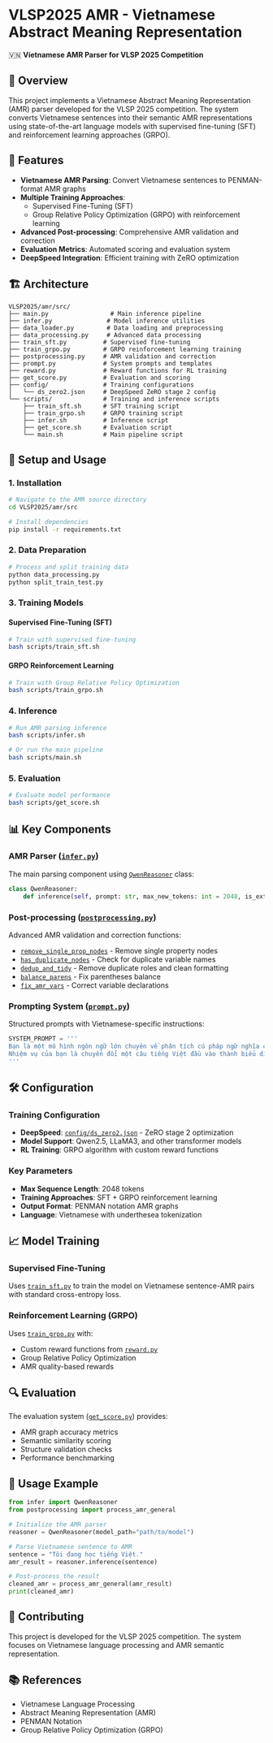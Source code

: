 # VLSP2025 AMR - Vietnamese Abstract Meaning Representation

🇻🇳 **Vietnamese AMR Parser for VLSP 2025 Competition**

## 📍 Overview

This project implements a Vietnamese Abstract Meaning Representation (AMR) parser developed for the VLSP 2025 competition. The system converts Vietnamese sentences into their semantic AMR representations using state-of-the-art language models with supervised fine-tuning (SFT) and reinforcement learning approaches (GRPO).

## 🎯 Features

* **Vietnamese AMR Parsing**: Convert Vietnamese sentences to PENMAN-format AMR graphs
* **Multiple Training Approaches**:
  * Supervised Fine-Tuning (SFT)
  * Group Relative Policy Optimization (GRPO) with reinforcement learning
* **Advanced Post-processing**: Comprehensive AMR validation and correction
* **Evaluation Metrics**: Automated scoring and evaluation system
* **DeepSpeed Integration**: Efficient training with ZeRO optimization

## 🏗️ Architecture

```
VLSP2025/amr/src/
├── main.py                 # Main inference pipeline
├── infer.py               # Model inference utilities
├── data_loader.py         # Data loading and preprocessing
├── data_processing.py     # Advanced data processing
├── train_sft.py          # Supervised fine-tuning
├── train_grpo.py         # GRPO reinforcement learning training
├── postprocessing.py     # AMR validation and correction
├── prompt.py             # System prompts and templates
├── reward.py             # Reward functions for RL training
├── get_score.py          # Evaluation and scoring
├── config/               # Training configurations
│   └── ds_zero2.json     # DeepSpeed ZeRO stage 2 config
└── scripts/              # Training and inference scripts
    ├── train_sft.sh      # SFT training script
    ├── train_grpo.sh     # GRPO training script
    ├── infer.sh          # Inference script
    ├── get_score.sh      # Evaluation script
    └── main.sh           # Main pipeline script
```

## 🚀 Setup and Usage

### 1. Installation

```bash
# Navigate to the AMR source directory
cd VLSP2025/amr/src

# Install dependencies
pip install -r requirements.txt
```

### 2. Data Preparation

```bash
# Process and split training data
python data_processing.py
python split_train_test.py
```

### 3. Training Models

#### Supervised Fine-Tuning (SFT)

```bash
# Train with supervised fine-tuning
bash scripts/train_sft.sh
```

#### GRPO Reinforcement Learning

```bash
# Train with Group Relative Policy Optimization
bash scripts/train_grpo.sh
```

### 4. Inference

```bash
# Run AMR parsing inference
bash scripts/infer.sh

# Or run the main pipeline
bash scripts/main.sh
```

### 5. Evaluation

```bash
# Evaluate model performance
bash scripts/get_score.sh
```

## 📊 Key Components

### AMR Parser ([`infer.py`](src/infer.py))

The main parsing component using [`QwenReasoner`](src/infer.py) class:

```python
class QwenReasoner:
    def inference(self, prompt: str, max_new_tokens: int = 2048, is_extract_amr: bool = False) -> str
```

### Post-processing ([`postprocessing.py`](src/postprocessing.py))

Advanced AMR validation and correction functions:

* [`remove_single_prop_nodes`](src/postprocessing.py) - Remove single property nodes
* [`has_duplicate_nodes`](src/postprocessing.py) - Check for duplicate variable names
* [`dedup_and_tidy`](src/postprocessing.py) - Remove duplicate roles and clean formatting
* [`balance_parens`](src/postprocessing.py) - Fix parentheses balance
* [`fix_amr_vars`](src/postprocessing.py) - Correct variable declarations

### Prompting System ([`prompt.py`](src/prompt.py))

Structured prompts with Vietnamese-specific instructions:

```python
SYSTEM_PROMPT = '''
Bạn là một mô hình ngôn ngữ lớn chuyên về phân tích cú pháp ngữ nghĩa cho tiếng Việt. 
Nhiệm vụ của bạn là chuyển đổi một câu tiếng Việt đầu vào thành biểu diễn AMR hoàn chỉnh.
'''
```

## 🛠️ Configuration

### Training Configuration

* **DeepSpeed**: [`config/ds_zero2.json`](src/config/ds_zero2.json) - ZeRO stage 2 optimization
* **Model Support**: Qwen2.5, LLaMA3, and other transformer models
* **RL Training**: GRPO algorithm with custom reward functions

### Key Parameters

* **Max Sequence Length**: 2048 tokens
* **Training Approaches**: SFT + GRPO reinforcement learning
* **Output Format**: PENMAN notation AMR graphs
* **Language**: Vietnamese with underthesea tokenization

## 📈 Model Training

### Supervised Fine-Tuning

Uses [`train_sft.py`](src/train_sft.py) to train the model on Vietnamese sentence-AMR pairs with standard cross-entropy loss.

### Reinforcement Learning (GRPO)

Uses [`train_grpo.py`](src/train_grpo.py) with:
* Custom reward functions from [`reward.py`](src/reward.py)
* Group Relative Policy Optimization
* AMR quality-based rewards

## 🔍 Evaluation

The evaluation system ([`get_score.py`](src/get_score.py)) provides:
* AMR graph accuracy metrics
* Semantic similarity scoring
* Structure validation checks
* Performance benchmarking

## 📝 Usage Example

```python
from infer import QwenReasoner
from postprocessing import process_amr_general

# Initialize the AMR parser
reasoner = QwenReasoner(model_path="path/to/model")

# Parse Vietnamese sentence to AMR
sentence = "Tôi đang học tiếng Việt."
amr_result = reasoner.inference(sentence)

# Post-process the result
cleaned_amr = process_amr_general(amr_result)
print(cleaned_amr)
```

## 🤝 Contributing

This project is developed for the VLSP 2025 competition. The system focuses on Vietnamese language processing and AMR semantic representation.

## 📚 References

* Vietnamese Language Processing
* Abstract Meaning Representation (AMR)
* PENMAN Notation
* Group Relative Policy Optimization (GRPO)